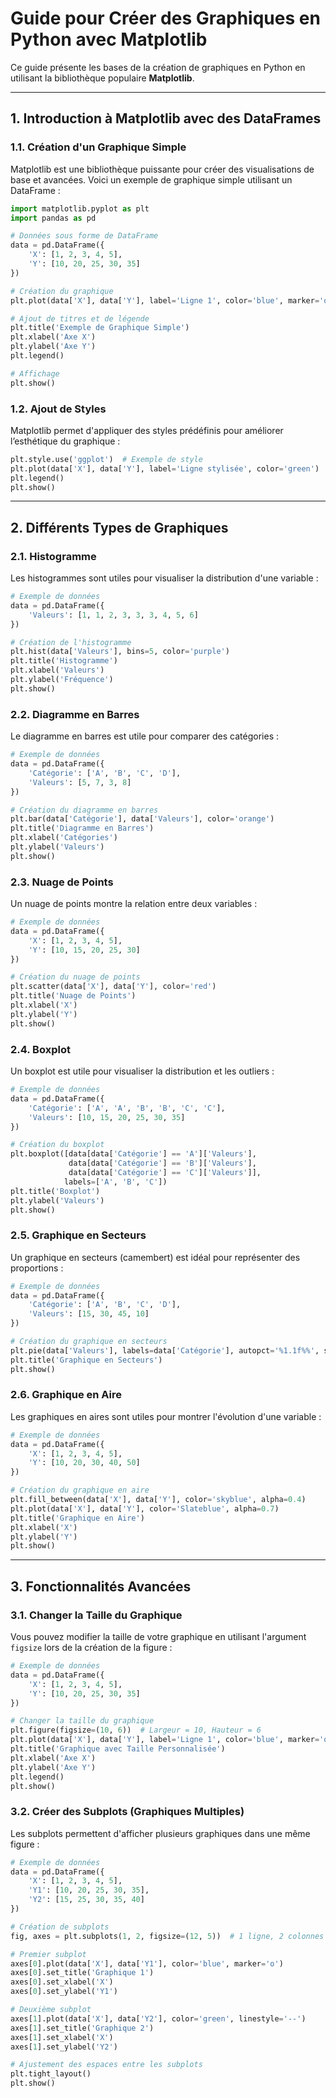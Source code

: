 # Guide pour Créer des Graphiques en Python avec Matplotlib

Ce guide présente les bases de la création de graphiques en Python en utilisant la bibliothèque populaire **Matplotlib**.

---

## 1. Introduction à Matplotlib avec des DataFrames

### 1.1. Création d'un Graphique Simple

Matplotlib est une bibliothèque puissante pour créer des visualisations de base et avancées. Voici un exemple de graphique simple utilisant un DataFrame :

```python
import matplotlib.pyplot as plt
import pandas as pd

# Données sous forme de DataFrame
data = pd.DataFrame({
    'X': [1, 2, 3, 4, 5],
    'Y': [10, 20, 25, 30, 35]
})

# Création du graphique
plt.plot(data['X'], data['Y'], label='Ligne 1', color='blue', marker='o')

# Ajout de titres et de légende
plt.title('Exemple de Graphique Simple')
plt.xlabel('Axe X')
plt.ylabel('Axe Y')
plt.legend()

# Affichage
plt.show()
```

### 1.2. Ajout de Styles

Matplotlib permet d'appliquer des styles prédéfinis pour améliorer l’esthétique du graphique :

```python
plt.style.use('ggplot')  # Exemple de style
plt.plot(data['X'], data['Y'], label='Ligne stylisée', color='green')
plt.legend()
plt.show()
```

---

## 2. Différents Types de Graphiques

### 2.1. Histogramme

Les histogrammes sont utiles pour visualiser la distribution d'une variable :

```python
# Exemple de données
data = pd.DataFrame({
    'Valeurs': [1, 1, 2, 3, 3, 3, 4, 5, 6]
})

# Création de l'histogramme
plt.hist(data['Valeurs'], bins=5, color='purple')
plt.title('Histogramme')
plt.xlabel('Valeurs')
plt.ylabel('Fréquence')
plt.show()
```

### 2.2. Diagramme en Barres

Le diagramme en barres est utile pour comparer des catégories :

```python
# Exemple de données
data = pd.DataFrame({
    'Catégorie': ['A', 'B', 'C', 'D'],
    'Valeurs': [5, 7, 3, 8]
})

# Création du diagramme en barres
plt.bar(data['Catégorie'], data['Valeurs'], color='orange')
plt.title('Diagramme en Barres')
plt.xlabel('Catégories')
plt.ylabel('Valeurs')
plt.show()
```

### 2.3. Nuage de Points

Un nuage de points montre la relation entre deux variables :

```python
# Exemple de données
data = pd.DataFrame({
    'X': [1, 2, 3, 4, 5],
    'Y': [10, 15, 20, 25, 30]
})

# Création du nuage de points
plt.scatter(data['X'], data['Y'], color='red')
plt.title('Nuage de Points')
plt.xlabel('X')
plt.ylabel('Y')
plt.show()
```

### 2.4. Boxplot

Un boxplot est utile pour visualiser la distribution et les outliers :

```python
# Exemple de données
data = pd.DataFrame({
    'Catégorie': ['A', 'A', 'B', 'B', 'C', 'C'],
    'Valeurs': [10, 15, 20, 25, 30, 35]
})

# Création du boxplot
plt.boxplot([data[data['Catégorie'] == 'A']['Valeurs'],
             data[data['Catégorie'] == 'B']['Valeurs'],
             data[data['Catégorie'] == 'C']['Valeurs']],
            labels=['A', 'B', 'C'])
plt.title('Boxplot')
plt.ylabel('Valeurs')
plt.show()
```

### 2.5. Graphique en Secteurs

Un graphique en secteurs (camembert) est idéal pour représenter des proportions :

```python
# Exemple de données
data = pd.DataFrame({
    'Catégorie': ['A', 'B', 'C', 'D'],
    'Valeurs': [15, 30, 45, 10]
})

# Création du graphique en secteurs
plt.pie(data['Valeurs'], labels=data['Catégorie'], autopct='%1.1f%%', startangle=90, colors=['blue', 'green', 'red', 'orange'])
plt.title('Graphique en Secteurs')
plt.show()
```

### 2.6. Graphique en Aire

Les graphiques en aires sont utiles pour montrer l'évolution d'une variable :

```python
# Exemple de données
data = pd.DataFrame({
    'X': [1, 2, 3, 4, 5],
    'Y': [10, 20, 30, 40, 50]
})

# Création du graphique en aire
plt.fill_between(data['X'], data['Y'], color='skyblue', alpha=0.4)
plt.plot(data['X'], data['Y'], color='Slateblue', alpha=0.7)
plt.title('Graphique en Aire')
plt.xlabel('X')
plt.ylabel('Y')
plt.show()
```

---

## 3. Fonctionnalités Avancées

### 3.1. Changer la Taille du Graphique

Vous pouvez modifier la taille de votre graphique en utilisant l'argument `figsize` lors de la création de la figure :

```python
# Exemple de données
data = pd.DataFrame({
    'X': [1, 2, 3, 4, 5],
    'Y': [10, 20, 25, 30, 35]
})

# Changer la taille du graphique
plt.figure(figsize=(10, 6))  # Largeur = 10, Hauteur = 6
plt.plot(data['X'], data['Y'], label='Ligne 1', color='blue', marker='o')
plt.title('Graphique avec Taille Personnalisée')
plt.xlabel('Axe X')
plt.ylabel('Axe Y')
plt.legend()
plt.show()
```

### 3.2. Créer des Subplots (Graphiques Multiples)

Les subplots permettent d'afficher plusieurs graphiques dans une même figure :

```python
# Exemple de données
data = pd.DataFrame({
    'X': [1, 2, 3, 4, 5],
    'Y1': [10, 20, 25, 30, 35],
    'Y2': [15, 25, 30, 35, 40]
})

# Création de subplots
fig, axes = plt.subplots(1, 2, figsize=(12, 5))  # 1 ligne, 2 colonnes

# Premier subplot
axes[0].plot(data['X'], data['Y1'], color='blue', marker='o')
axes[0].set_title('Graphique 1')
axes[0].set_xlabel('X')
axes[0].set_ylabel('Y1')

# Deuxième subplot
axes[1].plot(data['X'], data['Y2'], color='green', linestyle='--')
axes[1].set_title('Graphique 2')
axes[1].set_xlabel('X')
axes[1].set_ylabel('Y2')

# Ajustement des espaces entre les subplots
plt.tight_layout()
plt.show()
```